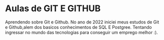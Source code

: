 # Aulas de GIT E GITHUB
 Aprendendo sobre Git e Github.
 No ano de 2022 iniciei meus estudos de Git e Github,alem dos basicos
 conhecimentos de SQL E Postgree.
 Tentando ingressar no mundo das tecnologias para conseguir um emprego melhor :).
